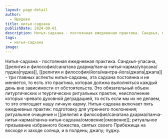 ```yaml
---
layout: page-detail
author:
  - Яшодеви
title: нитья-садхана
publishDate: 2024-09-01
description: Нитья-садхана - постоянная ежедневная практика. Сандхья, пуджа, джапа - три главных аспекты нитья-садханы, эта садхана постоянна и не меняется, то есть это практика, которая должна выполняться каждый день вне зависимости от обстоятельств.
tags:
  - нитья-садхана
image:
---
```

Нитья-садхана - постоянная ежедневная практика. Сандхья-упасана, [[религия и философия/санатана дхарма/панча-нитья-карма/упасана/пуджа|пуджа]], [[религия и философия/йога/мантра-йога/джапа|джапа]] - три главных аспекты нитья-садханы, эта садхана постоянна и не меняется, то есть это практика, которая должна выполняться каждый день вне зависимости от обстоятельств.
Это обязательный объем литургических и теургических ритуальных практик, неисполнение которых чревато духовной деградацией, то есть если мы их не делаем, то это отягощает нашу личную карму. Нитья-садхана включает пять ежедневных практик: подготовку для утреннего поклонения; ритуальное очищение и [[религия и философия/санатана дхарма/панча-нитья-карма/панча-нитья-садхана/омовение|омовение]]; ритуальное призывание избранного божества, святых своего Прибежища на восходе и заходе солнца, и в полдень; джапу; пуджу.

